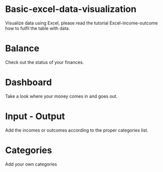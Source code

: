 # Basic-excel-data-visualization
Visualize data using Excel, please read the tutorial Excel-income-outcome how to fulfil the table with data.

# Balance
Check out the status of your finances.

# Dashboard
Take a look where your money comes in and goes out.

# Input - Output
Add the incomes or outcomes according to the proper categories list.

# Categories
Add your own categories





